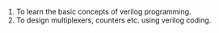 1. To learn the basic concepts of verilog programming.  
2. To design multiplexers, counters etc. using verilog coding.  